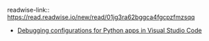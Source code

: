 readwise-link:: https://read.readwise.io/new/read/01jg3ra62bggca4fgcpzfmzsqq

- [Debugging configurations for Python apps in Visual Studio Code](https://code.visualstudio.com/docs/python/debugging)